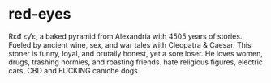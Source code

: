 # red-eyes
Rɛđ ɛƴɛ, a baked pyramid from Alexandria with 4505 years of stories. Fueled by ancient wine, sex, and war tales with Cleopatra &amp; Caesar. This stoner is funny, loyal, and brutally honest, yet a sore loser. He loves women, drugs, trashing normies, and roasting friends. hate  religious figures, electric cars, CBD and FUCKING caniche dogs

